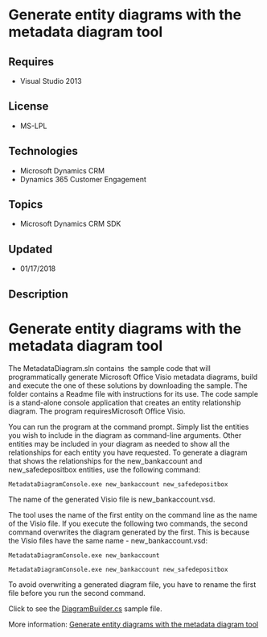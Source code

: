 # Generate entity diagrams with the metadata diagram tool
## Requires
- Visual Studio 2013
## License
- MS-LPL
## Technologies
- Microsoft Dynamics CRM
- Dynamics 365 Customer Engagement
## Topics
- Microsoft Dynamics CRM SDK
## Updated
- 01/17/2018
## Description

<h1>Generate entity diagrams with the metadata diagram tool</h1>
<p>The&nbsp;MetadataDiagram.sln contains<strong>&nbsp;</strong><em></em>&nbsp;the sample code that will programmatically generate Microsoft Office Visio metadata diagrams, build and execute the one of these solutions by downloading the sample. The folder contains
 a Readme file with instructions for its use. The code sample is a stand-alone console application that creates an entity relationship diagram. The program requiresMicrosoft Office Visio.</p>
<p>You can run the program at the command prompt. Simply list the entities you wish to include in the diagram as command-line arguments. Other entities may be included in your diagram as needed to show all the relationships for each entity you have requested.
 To generate a diagram that shows the relationships for the new_bankaccount and new_safedepositbox entities, use the following command:</p>
<p><code>MetadataDiagramConsole.exe new_bankaccount new_safedepositbox</code></p>
<p>The name of the generated Visio file is new_bankaccount.vsd.</p>
<p>The tool uses the name of the first entity on the command line as the name of the Visio file. If you execute the following two commands, the second command overwrites the diagram generated by the first. This is because the Visio files have the same name
 - new_bankaccount.vsd:</p>
<p><code>MetadataDiagramConsole.exe new_bankaccount</code></p>
<p><code>MetadataDiagramConsole.exe new_bankaccount new_safedepositbox</code></p>
<p>To avoid overwriting a generated diagram file, you have to rename the first file before you run the second command.</p>
<p>Click to see the <a href="https://code.msdn.microsoft.com/Sample-of-generating-a0ba0e47/sourcecode?fileId=182685&pathId=2059389640">
DiagramBuilder.cs</a> sample file.</p>
<p>More information: <a href="https://docs.microsoft.com/en-us/dynamics365/customer-engagement/developer/use-metadata-generate-entity-diagrams#generate-entity-diagrams-with-the-metadata-diagram-tool">
Generate entity diagrams with the metadata diagram tool</a></p>
